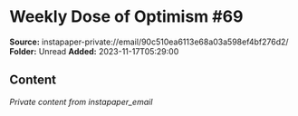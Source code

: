 # Weekly Dose of Optimism #69

**Source:** instapaper-private://email/90c510ea6113e68a03a598ef4bf276d2/
**Folder:** Unread
**Added:** 2023-11-17T05:29:00




## Content
*Private content from instapaper_email*
